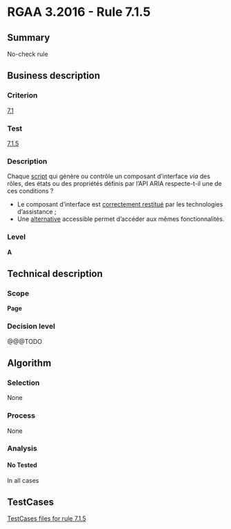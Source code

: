 # RGAA 3.2016 - Rule 7.1.5

## Summary
No-check rule


## Business description

### Criterion
[7.1](http://references.modernisation.gouv.fr/rgaa-accessibilite/2016/criteres.html#crit-7-1)

### Test
[7.1.5](http://references.modernisation.gouv.fr/rgaa-accessibilite/2016/criteres.html#test-7-1-5)

### Description
<div lang="fr">Chaque <a href="http://references.modernisation.gouv.fr/rgaa-accessibilite/2016/glossaire.html#script">script</a> qui g&#xE9;n&#xE8;re ou contr&#xF4;le un composant d&#x2019;interface <i>via</i> des r&#xF4;les, des &#xE9;tats ou des propri&#xE9;t&#xE9;s d&#xE9;finis par l&#x2019;API ARIA respecte-t-il une de ces conditions&nbsp;? <ul><li>Le composant d&#x2019;interface est <a href="http://references.modernisation.gouv.fr/rgaa-accessibilite/2016/glossaire.html#correctement-restitue-par-les-technologies-dassistance">correctement restitu&#xE9;</a> par les technologies d&#x2019;assistance&nbsp;;</li> <li>Une <a href="http://references.modernisation.gouv.fr/rgaa-accessibilite/2016/glossaire.html#alternative--script">alternative</a> accessible permet d&#x2019;acc&#xE9;der aux m&#xEA;mes fonctionnalit&#xE9;s.</li> </ul></div>

### Level
**A**


## Technical description

### Scope
**Page**

### Decision level
@@@TODO


## Algorithm

### Selection
None

### Process
None

### Analysis

#### No Tested
In all cases


##  TestCases

[TestCases files for rule 7.1.5](https://github.com/Asqatasun/Asqatasun/tree/develop/rules/rules-rgaa3.2016/src/test/resources/testcases/rgaa32016/Rgaa32016Rule070105/)


